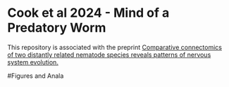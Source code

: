 # Cook et al 2024 - Mind of a Predatory Worm

This repository is associated with the preprint <a href="https://www.biorxiv.org/content/10.1101/2024.06.13.598904v1.abstract">Comparative connectomics of two distantly related nematode species reveals patterns of nervous system evolution. <a>

#Figures and Anala
